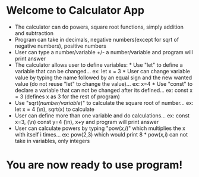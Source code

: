 # Welcome to Calculator App
* The calculator can do powers, square root functions, simply addition and subtraction
* Program can take in decimals, negative numbers(except for sqrt of negative numbers), positive numbers
* User can type a number/variable +/- a number/variable and program will print answer 
* The calculator allows user to define variables:
            * Use "let" to define a variable that can be changed... ex: let x = 3
            * User can change variable value by typing the name followed by an equal sign and the new wanted value (do not reuse "let" to change the value)... ex: x=4
            * Use "const" to declare a variable that can not be changed after its defined... ex: const x = 3 (defines x as 3 for the rest of program)
* Use "sqrt(*number/variable*)" to calculate the square root of number... ex: let x = 4 (\n), sqrt(x) to calculate
* User can define more than one variable and do calculations... ex: const x=3, (\n) const y=4 (\n), x+y and program will print answer
* User can calculate powers by typing "pow(*x,i*)" which multiplies the x with itself i times... ex: pow(2,3) which would print 8
            * pow(*x,i*) can not take in variables, only integers
# You are now ready to use program!

